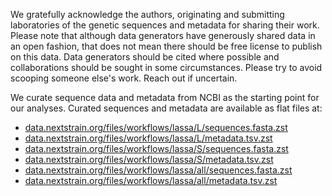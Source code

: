 We gratefully acknowledge the authors, originating and submitting laboratories of the genetic sequences and metadata for sharing their work. Please note that although data generators have generously shared data in an open fashion, that does not mean there should be free license to publish on this data. Data generators should be cited where possible and collaborations should be sought in some circumstances. Please try to avoid scooping someone else's work. Reach out if uncertain.

We curate sequence data and metadata from NCBI as the starting point for our analyses. Curated sequences and metadata are available as flat files at:

* [data.nextstrain.org/files/workflows/lassa/L/sequences.fasta.zst](https://data.nextstrain.org/files/workflows/lassa/L/sequences.fasta.zst)
* [data.nextstrain.org/files/workflows/lassa/L/metadata.tsv.zst](https://data.nextstrain.org/files/workflows/lassa/L/metadata.tsv.zst)
* [data.nextstrain.org/files/workflows/lassa/S/sequences.fasta.zst](https://data.nextstrain.org/files/workflows/lassa/S/sequences.fasta.zst)
* [data.nextstrain.org/files/workflows/lassa/S/metadata.tsv.zst](https://data.nextstrain.org/files/workflows/lassa/S/metadata.tsv.zst)
* [data.nextstrain.org/files/workflows/lassa/all/sequences.fasta.zst](https://data.nextstrain.org/files/workflows/lassa/all/sequences.fasta.zst)
* [data.nextstrain.org/files/workflows/lassa/all/metadata.tsv.zst](https://data.nextstrain.org/files/workflows/lassa/all/metadata.tsv.zst)

